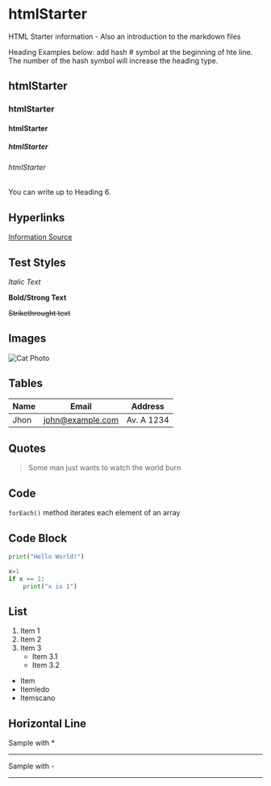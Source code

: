 # htmlStarter
HTML Starter information - Also an introduction to the markdown files

Heading Examples below: add hash # symbol at the beginning of hte line. The number of the hash symbol will increase the heading type.
## htmlStarter
### htmlStarter
#### htmlStarter
##### htmlStarter
###### htmlStarter

You can write up to Heading 6.

## Hyperlinks

[Information Source](https://medium.com/@saumya.ranjan/how-to-write-a-readme-md-file-markdown-file-20cb7cbcd6f "medium.com/@saumya.ranjan")

## Test Styles
_Italic Text_

**Bold/Strong Text**

~~Strikethrought text~~ 

## Images

![Cat Photo](https://cdn.wallpapersafari.com/99/82/dkSFPR.jpg)

## Tables

|Name|Email|Address|
|----|-----|-------|
|Jhon|john@example.com|Av. A 1234|

## Quotes

>Some man just wants to watch the world burn

## Code

`forEach()` method iterates each element of an array

## Code Block
``` python
print("Hello World!")

x=1
if x == 1:
    print("x is 1")
``` 
## List

1. Item 1
2. Item 2
3. Item 3
    * Item 3.1
    * Item 3.2

* Item
* Itemledo
* Itemscano

## Horizontal Line

Sample with *

***
Sample with -

---

